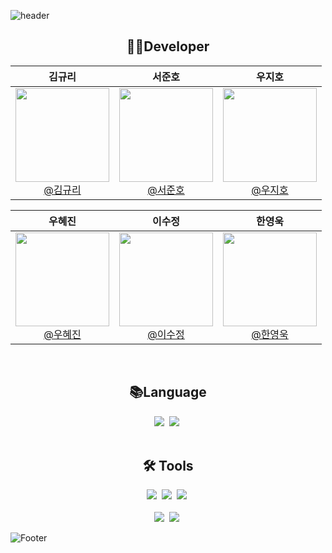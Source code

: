 ![header](https://capsule-render.vercel.app/api?type=waving&color=1D3251&height=300&section=header&text=AnBoIms%20&fontSize=120&fontColor=FFFFFF)

<h2 align="center">👩‍💻Developer</h2>
<div align="center">

| **김규리** | **서준호** | **우지호** |
| :--------: | :--------: | :--------: |
| [<img src="https://github.com/iveib004.png" height=150 width=150> <br/> @김규리](https://github.com/iveib004) | [<img src="https://github.com/DDunos.png" height=150 width=150> <br/> @서준호](https://github.com/DDunos) | [<img src="https://github.com/WooJHo.png" height=150 width=150> <br/> @우지호](https://github.com/WooJHo) |

| **우혜진** | **이수정** | **한영욱** |
| :--------: | :--------: | :--------: |
| [<img src="https://github.com/hyejin8890.png" height=150 width=150> <br/> @우혜진](https://github.com/hyejin8890) | [<img src="https://github.com/dltnwjd308.png" height=150 width=150> <br/> @이수정](https://github.com/dltnwjd308) | [<img src="https://github.com/10wook.png" height=150 width=150> <br/> @한영욱](https://github.com/10wook) |

</div>
<br>
<h2 align="center">📚Language</h2>
<div align="center">
  <img src="https://img.shields.io/badge/Python-20232a.svg?style=for-the-badge&logo=python&logoColor=3776AB" />&nbsp
  <img src="https://img.shields.io/badge/react-20232a.svg?style=for-the-badge&logo=react&logoColor=61DAFB" />&nbsp
</div>
<br>

<h2 align="center">🛠 Tools</h2>
<div align="center">
  <img src="https://img.shields.io/badge/git-F05033.svg?style=for-the-badge&logo=git&logoColor=white" />&nbsp
  <img src="https://img.shields.io/badge/github-181717.svg?style=for-the-badge&logo=github&logoColor=white" />&nbsp
  <img src="https://img.shields.io/badge/Notion-F3F3F3.svg?style=for-the-badge&logo=notion&logoColor=black" />&nbsp
</div>

<br>

<div align="center">
  <img src="https://img.shields.io/badge/VSCode-2C2C32.svg?style=for-the-badge&logo=visual-studio-code&logoColor=22ABF3" />&nbsp
  <img src="https://img.shields.io/badge/Colab-2C2C32.svg?style=for-the-badge&logo=googlecolab&logoColor=F9AB00" />&nbsp 
</div>

![Footer](https://capsule-render.vercel.app/api?type=waving&color=1D3251&height=200&section=footer)
